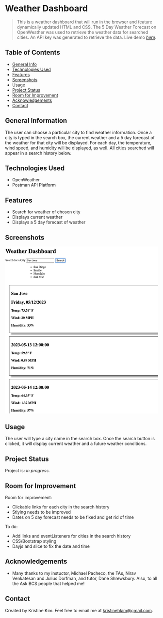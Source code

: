 # Weather Dashboard
> This is a weather dashboard that will run in the browser and feature dynamically updated HTML and CSS.  The 5 Day Weather Forecast on OpenWeather was used to retrieve the weather data for searched cities.  An API key was generated to retrieve the data.
> Live demo [_here_](https://kristinehkim.github.io/weather-dashboard/). <!-- If you have the project hosted somewhere, include the link here. -->

## Table of Contents
* [General Info](#general-information)
* [Technologies Used](#technologies-used)
* [Features](#features)
* [Screenshots](#screenshots)
* [Usage](#usage)
* [Project Status](#project-status)
* [Room for Improvement](#room-for-improvement)
* [Acknowledgements](#acknowledgements)
* [Contact](#contact)
<!-- * [License](#license) -->


## General Information
The user can choose a particular city to find weather information.  Once a city is typed in the search box, the current weather and a 5 day forecast of the weather for that city will be displayed.  For each day, the temperature, wind speed, and humidity will be displayed, as well.  All cities searched will appear in a search history below.
<!-- You don't have to answer all the questions - just the ones relevant to your project. -->


## Technologies Used
- OpenWeather
- Postman API Platform


## Features
- Search for weather of chosen city
- Displays current weather
- Displays a 5 day forecast of weather


## Screenshots
![Example screenshot](./assets/images/weather-dashboard.png)
<!-- If you have screenshots you'd like to share, include them here. -->


## Usage
The user will type a city name in the search box.  Once the search button is clicked, it will display current weather and a future weather conditions.


## Project Status
Project is: _in progress_.


## Room for Improvement
Room for improvement:
- Clickable links for each city in the search history
- Stlying needs to be improved
- Dates on 5 day forecast needs to be fixed and get rid of time

To do:
- Add links and eventListeners for cities in the search history
- CSS/Bootstrap styling
- Dayjs and slice to fix the date and time


## Acknowledgements
- Many thanks to my instuctor, Michael Pacheco, the TAs, Nirav Venkatesan and Julius Dorfman, and tutor, Dane Shrewsbury. Also, to all the Ask BCS people that helped me!


## Contact
Created by Kristine Kim.  Feel free to email me at kristinehkim@gmail.com. 


<!-- Optional -->
<!-- ## License -->
<!-- This project is open source and available under the [... License](). -->

<!-- You don't have to include all sections - just the one's relevant to your project -->